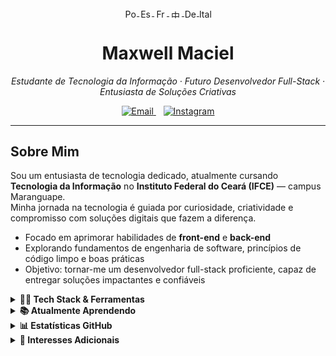 
<p align="center">
  <a href="./README-pt.md" title="Português">
    <img src="https://flagcdn.com/20x15/br.png" width="20" height="15" alt="Português" style="vertical-align:middle" />
  </a>
  <a href="./README-es.md" title="Español">
    <img src="https://flagcdn.com/20x15/es.png" width="20" height="15" alt="Español" style="vertical-align:middle" />
  </a>
  <a href="./README-fr.md" title="Français">
    <img src="https://flagcdn.com/20x15/fr.png" width="20" height="15" alt="Français" style="vertical-align:middle" />
  </a>
  <a href="./README-zh.md" title="中文">
    <img src="https://flagcdn.com/20x15/cn.png" width="20" height="15" alt="中文" style="vertical-align:middle" />
  </a>
  <a href="./README-de.md" title="Deutsch">
    <img src="https://flagcdn.com/20x15/de.png" width="20" height="15" alt="Deutsch" style="vertical-align:middle" />
  </a>
  <a href="./README-it.md" title="Italiano">
    <img src="https://flagcdn.com/20x15/it.png" width="20" height="15" alt="Italiano" style="vertical-align:middle" />
  </a>
</p>

<h1 align="center">Maxwell Maciel</h1>

<p align="center">
  <em>Estudante de Tecnologia da Informação · Futuro Desenvolvedor Full-Stack · Entusiasta de Soluções Criativas</em>
</p>

<p align="center" style="margin-top:0.3em;">
  <a href="mailto:sousamaciel@aluno.ifce.edu.br" title="Enviar email" target="_blank" rel="noopener noreferrer">
    <img src="https://img.shields.io/badge/-Email-505050?style=flat&logo=gmail&logoColor=white" alt="Email" />
  </a>
  &nbsp;&nbsp;
  <a href="https://instagram.com/maxsksr" target="_blank" title="Instagram" rel="noopener noreferrer">
    <img src="https://img.shields.io/badge/-Instagram-505050?style=flat&logo=instagram&logoColor=white" alt="Instagram" />
  </a>
</p>

---

## Sobre Mim

Sou um entusiasta de tecnologia dedicado, atualmente cursando **Tecnologia da Informação** no **Instituto Federal do Ceará (IFCE)** — campus Maranguape.  
Minha jornada na tecnologia é guiada por curiosidade, criatividade e compromisso com soluções digitais que fazem a diferença.

- Focado em aprimorar habilidades de **front-end** e **back-end**  
- Explorando fundamentos de engenharia de software, princípios de código limpo e boas práticas  
- Objetivo: tornar-me um desenvolvedor full-stack proficiente, capaz de entregar soluções impactantes e confiáveis

<details>
  <summary><strong>👨‍💻 Tech Stack & Ferramentas</strong></summary>

  <p align="center" style="margin-top:10px;">
    <img src="https://img.icons8.com/color/48/java-coffee-cup-logo--v1.png" alt="Java" title="Java" />
    <img src="https://img.icons8.com/color/48/python.png" alt="Python" title="Python" />
    <img src="https://img.icons8.com/color/48/html-5--v1.png" alt="HTML" title="HTML" />
    <img src="https://img.icons8.com/color/48/css3.png" alt="CSS" title="CSS" />
    <img src="https://img.icons8.com/fluency/48/000000/github.png" alt="GitHub" title="GitHub" />
    <img src="https://img.icons8.com/color/48/visual-studio-code-2019.png" alt="VSCode" title="VSCode" />
  </p>
</details>

<details>
  <summary><strong>📚 Atualmente Aprendendo</strong></summary>

  ```plaintext
  Java — Programação Orientada a Objetos, Desenvolvimento Desktop
  Python — Scripting, Processamento de Dados
  HTML & CSS — Web Semântica, Design de Layout
  Git & GitHub — Controle de Versão e Colaboração
````

</details>

<details>
  <summary><strong>📊 Estatísticas GitHub</strong></summary>

  <p align="center" style="margin-top:10px;">
    <img src="https://github-readme-stats.vercel.app/api?username=MaxwellMaciel&show_icons=true&theme=tokyonight" alt="GitHub Stats" height="170" />
    <img src="https://github-readme-stats.vercel.app/api/top-langs/?username=MaxwellMaciel&layout=compact&theme=tokyonight" alt="GitHub Top Languages" height="170" />
  </p>
</details>

<details>
  <summary><strong>🎨 Interesses Adicionais</strong></summary>

Além do desenvolvimento, tenho um forte interesse em arte e criatividade, incluindo:

* Desenho e design visual
* Explorar música como fonte de inspiração
* Incorporar estética em projetos digitais

</details>
